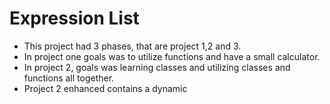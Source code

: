 # Expression List 
- This project had 3 phases, that are project 1,2 and 3.
- In project one goals was to utilize functions and have a small calculator.
- In project 2, goals was learning classes and utilizing classes and functions all together.
- Project 2 enhanced contains a dynamic 
